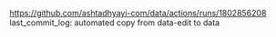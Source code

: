 https://github.com/ashtadhyayi-com/data/actions/runs/1802856208
last_commit_log: automated copy from data-edit to data